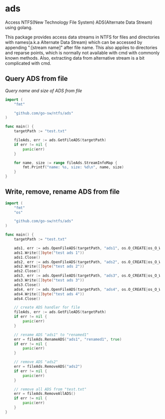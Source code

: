 # ads
Access NTFS(New Technology File System) ADS(Alternate Data Stream) using golang.

This package provides access data streams in NTFS for files and directories with names(a.k.a Alternate Data Stream) which can be accessed by appending ":\[stream name\]" after file name.
This also appiles to directories and reparse points, which is normally not available with cmd with commonly known methods. Also, extracting data from alternative stream is a bit complicated with cmd.

## Query ADS from file
_Query name and size of ADS from file_
```go
import (
	"fmt"

	"github.com/go-sw/ntfs/ads"
)

func main() {
	targetPath := "test.txt"

	fileAds, err := ads.GetFileADS(targetPath)
	if err != nil {
		panic(err)
	}

	for name, size := range fileAds.StreamInfoMap {
		fmt.Printf("name: %s, size: %d\n", name, size)
	}
}
```

## Write, remove, rename ADS from file
```go
import (
	"fmt"
	"os"

	"github.com/go-sw/ntfs/ads"
)

func main() {
	targetPath := "test.txt"

	ads1, err := ads.OpenFileADS(targetPath, "ads1", os.O_CREATE|os_O_WRONLY)
	ads1.Write([]byte("test ads 1"))
	ads1.Close()
	ads2, err := ads.OpenFileADS(targetPath, "ads2", os.O_CREATE|os_O_WRONLY)
	ads2.Write([]byte("test ads 2"))
	ads2.Close()
	ads3, err := ads.OpenFileADS(targetPath, "ads3", os.O_CREATE|os_O_WRONLY)
	ads3.Write([]byte("test ads 3"))
	ads3.Close()
	ads4, err := ads.OpenFileADS(targetPath, "ads4", os.O_CREATE|os_O_WRONLY)
	ads4.Write([]byte("test ads 4"))
	ads4.Close()

	// create ADS handler for file
	fileAds, err := ads.GetFileADS(targetPath)
	if err != nil {
		panic(err)
	}

	// rename ADS "ads1" to "renamed1"
	err = fileAds.RenameADS("ads1", "renamed1", true)
	if err != nil {
		panic(err)
	}

	// remove ADS "ads2"
	err = fileAds.RemoveADS("ads2")
	if err != nil {
		panic(err)
	}

	// remove all ADS from "test.txt"
	err = fileAds.RemoveAllADS()
	if err != nil {
		panic(err)
	}
}
```
